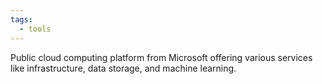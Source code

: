 ```yaml
---
tags:
  - tools
---
```


Public cloud computing platform from Microsoft offering various services like infrastructure, data storage, and machine learning.